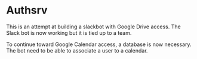 # Authsrv

This is an attempt at building a slackbot with Google Drive access.
The Slack bot is now working but it is tied up to a team.

To continue toward Google Calendar access, a database is now necessary.
The bot need to be able to associate a user to a calendar.